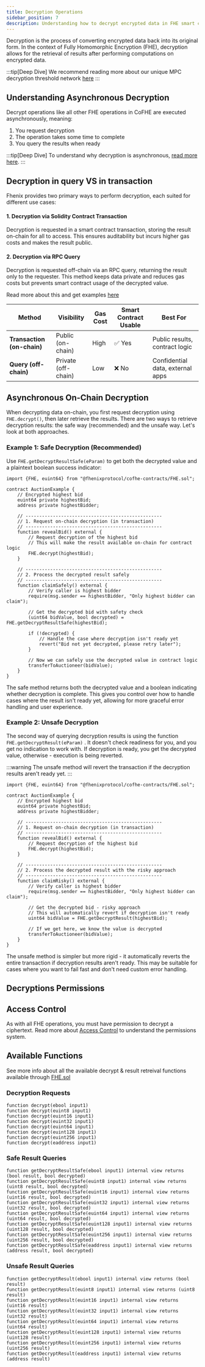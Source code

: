 ```yaml
---
title: Decryption Operations
sidebar_position: 7
description: Understanding how to decrypt encrypted data in FHE smart contracts
---
```


Decryption is the process of converting encrypted data back into its original form. In the context of Fully Homomorphic Encryption (FHE), decryption allows for the retrieval of results after performing computations on encrypted data.

:::tip[Deep Dive]
We recommend reading more about our unique MPC decryption threshold network [here](../architecture/internal-utilities/threshold-network.md)
:::

## Understanding Asynchronous Decryption

Decrypt operations like all other FHE operations in CoFHE are executed asynchronously, meaning:
1. You request decryption
2. The operation takes some time to complete
3. You query the results when ready

:::tip[Deep Dive]
To understand why decryption is asynchronous, [read more here](./data-evaluation.md).
:::

## Decryption in query VS in transaction

Fhenix provides two primary ways to perform decryption, each suited for different use cases:

#### **1. Decryption via Solidity Contract Transaction**
Decryption is requested in a smart contract transaction, storing the result on-chain for all to access. This ensures auditability but incurs higher gas costs and makes the result public.

#### **2. Decryption via RPC Query**
Decryption is requested off-chain via an RPC query, returning the result only to the requester. This method keeps data private and reduces gas costs but prevents smart contract usage of the decrypted value.

Read more about this and get examples [here](../cofhejs/)

| **Method**            | **Visibility**     | **Gas Cost** | **Smart Contract Usable** | **Best For** |
|----------------------|------------------|------------|-----------------------|-------------|
| **Transaction (on-chain)** | Public (on-chain) | High       | ✅ Yes                 | Public results, contract logic |
| **Query (off-chain)**     | Private (off-chain) | Low        | ❌ No                  | Confidential data, external apps |

## Asynchronous On-Chain Decryption

When decrypting data on-chain, you first request decryption using `FHE.decrypt()`, then later retrieve the results. There are two ways to retrieve decryption results: the safe way (recommended) and the unsafe way. Let's look at both approaches.

### Example 1: Safe Decryption (Recommended)

Use `FHE.getDecryptResultSafe(eParam)` to get both the decrypted value and a plaintext boolean success indicator:

```sol
import {FHE, euint64} from "@fhenixprotocol/cofhe-contracts/FHE.sol";

contract AuctionExample {
    // Encrypted highest bid
    euint64 private highestBid;
    address private highestBidder;
    
    // --------------------------------------------------
    // 1. Request on-chain decryption (in transaction)
    // --------------------------------------------------
    function revealBid() external {
        // Request decryption of the highest bid
        // This will make the result available on-chain for contract logic
        FHE.decrypt(highestBid);
    }

    // --------------------------------------------------
    // 2. Process the decrypted result safely
    // --------------------------------------------------
    function claimSafely() external {
        // Verify caller is highest bidder
        require(msg.sender == highestBidder, "Only highest bidder can claim");

        // Get the decrypted bid with safety check
        (uint64 bidValue, bool decrypted) = FHE.getDecryptResultSafe(highestBid);

        if (!decrypted) {
            // Handle the case where decryption isn't ready yet
            revert("Bid not yet decrypted, please retry later");
        }

        // Now we can safely use the decrypted value in contract logic
        transferToAuctioneer(bidValue);
    }
}
```

The safe method returns both the decrypted value and a boolean indicating whether decryption is complete. This gives you control over how to handle cases where the result isn't ready yet, allowing for more graceful error handling and user experience.

### Example 2: Unsafe Decryption

The second way of querying decryption results is using the function `FHE.getDecryptResult(eParam)` .
It doesn't check readiness for you, and you get no indication to work with. If decryption is ready, you get the decrypted value, otherwise - execution is being reverted. 

:::warning
The unsafe method will revert the transaction if the decryption results aren't ready yet.
:::

```sol
import {FHE, euint64} from "@fhenixprotocol/cofhe-contracts/FHE.sol";

contract AuctionExample {
    // Encrypted highest bid
    euint64 private highestBid;
    address private highestBidder;
    
    // --------------------------------------------------
    // 1. Request on-chain decryption (in transaction)
    // --------------------------------------------------
    function revealBid() external {
        // Request decryption of the highest bid
        FHE.decrypt(highestBid);
    }

    // --------------------------------------------------
    // 2. Process the decrypted result with the risky approach
    // --------------------------------------------------
    function claimRisky() external {
        // Verify caller is highest bidder
        require(msg.sender == highestBidder, "Only highest bidder can claim");
        
        // Get the decrypted bid - risky approach
        // This will automatically revert if decryption isn't ready
        uint64 bidValue = FHE.getDecryptResult(highestBid);
        
        // If we get here, we know the value is decrypted
        transferToAuctioneer(bidValue);
    }
}
```

The unsafe method is simpler but more rigid - it automatically reverts the entire transaction if decryption results aren't ready. This may be suitable for cases where you want to fail fast and don't need custom error handling.

## Decryptions Permissions

## Access Control

As with all FHE operations, you must have permission to decrypt a ciphertext. Read more about [Access Control](./acl-mechanism.md) to understand the permissions system.

## Available Functions

See more info about all the available decrypt & result retreival functions available through [FHE.sol](../solidity-api/FHE.md#encryption-and-decryption)

### Decryption Requests
```solidity
function decrypt(ebool input1)
function decrypt(euint8 input1)
function decrypt(euint16 input1)
function decrypt(euint32 input1)
function decrypt(euint64 input1)
function decrypt(euint128 input1)
function decrypt(euint256 input1)
function decrypt(eaddress input1)
```

### Safe Result Queries
```solidity
function getDecryptResultSafe(ebool input1) internal view returns (bool result, bool decrypted)
function getDecryptResultSafe(euint8 input1) internal view returns (uint8 result, bool decrypted)
function getDecryptResultSafe(euint16 input1) internal view returns (uint16 result, bool decrypted)
function getDecryptResultSafe(euint32 input1) internal view returns (uint32 result, bool decrypted)
function getDecryptResultSafe(euint64 input1) internal view returns (uint64 result, bool decrypted)
function getDecryptResultSafe(euint128 input1) internal view returns (uint128 result, bool decrypted)
function getDecryptResultSafe(euint256 input1) internal view returns (uint256 result, bool decrypted)
function getDecryptResultSafe(eaddress input1) internal view returns (address result, bool decrypted)
```

### Unsafe Result Queries
```solidity
function getDecryptResult(ebool input1) internal view returns (bool result)
function getDecryptResult(euint8 input1) internal view returns (uint8 result)
function getDecryptResult(euint16 input1) internal view returns (uint16 result)
function getDecryptResult(euint32 input1) internal view returns (uint32 result)
function getDecryptResult(euint64 input1) internal view returns (uint64 result)
function getDecryptResult(euint128 input1) internal view returns (uint128 result)
function getDecryptResult(euint256 input1) internal view returns (uint256 result)
function getDecryptResult(eaddress input1) internal view returns (address result)
```
